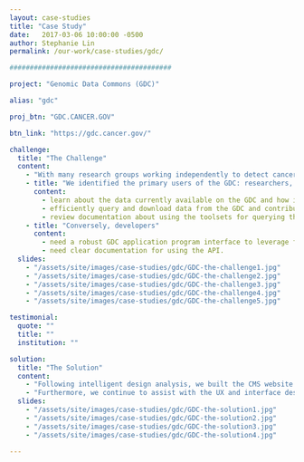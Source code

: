 ```yaml
---
layout: case-studies
title: "Case Study"
date:   2017-03-06 10:00:00 -0500
author: Stephanie Lin
permalink: /our-work/case-studies/gdc/

########################################

project: "Genomic Data Commons (GDC)"

alias: "gdc"

proj_btn: "GDC.CANCER.GOV"

btn_link: "https://gdc.cancer.gov/"

challenge:
  title: "The Challenge"
  content:
    - "With many research groups working independently to detect cancer-relevant changes across all levels of genomic organization, from point mutations to chromosomal deletions, datasets of genomic alterations found in tumours are inherently fragmentary. The goal of the National Cancer Institute (NCI) was to establish a [Genomic Data Commons (GDC)](https://gdc.cancer.gov/) that catalogues, harmonizes and helps support the analysis and sharing of cancer-relevant genomic datasets. Our challenge was to design and build the content management system (CMS) for the GDC website that connects researches to the data portal, and to assist with the design of both the [GDC Data Portal](https://portal.gdc.cancer.gov/) and [Documentation website](https://docs.gdc.cancer.gov/)."
    - title: "We identified the primary users of the GDC: researchers, data submitters and developers, and the tasks they would want to complete. For example, researchers needed to be able to"
      content:
        - learn about the data currently available on the GDC and how it is being used by other groups,
        - efficiently query and download data from the GDC and contribute their own datasets in turn, and
        - review documentation about using the toolsets for querying the data sets and contact the GDC support if needed.
    - title: "Conversely, developers"
      content:
        - need a robust GDC application program interface to leverage for analysis or third-party applications, and
        - need clear documentation for using the API.
  slides:
    - "/assets/site/images/case-studies/gdc/GDC-the-challenge1.jpg"
    - "/assets/site/images/case-studies/gdc/GDC-the-challenge2.jpg"
    - "/assets/site/images/case-studies/gdc/GDC-the-challenge3.jpg"
    - "/assets/site/images/case-studies/gdc/GDC-the-challenge4.jpg"
    - "/assets/site/images/case-studies/gdc/GDC-the-challenge5.jpg"

testimonial:
  quote: ""
  title: ""
  institution: ""

solution:
  title: "The Solution"
  content:
    - "Following intelligent design analysis, we built the CMS website in an agile manner. The website also goes into detail about the GDC tools for [accessing](https://gdc.cancer.gov/access-data) and [submitting](https://gdc.cancer.gov/submit-data) high-quality genomic data and offers extensive support so that these tools are used to their full potential. The public website is a window into the [GDC Data Portal](https://portal.gdc.cancer.gov/) that will help the key users: researchers, data submitters, and developers, understand the power of the tools and encourage them to contribute and utilize the data."
    - "Furthermore, we continue to assist with the UX and interface design for the [GDC Data Portal](https://portal.gdc.cancer.gov/) and help brand all of the GDC Apps in order to ensure a seamless user experience between all of the GDC products. With teams in Chicago, Washington and Toronto, the GDC project remains one of our mission critical websites. We provide immediate service to the GDC team and continue to produce high-value benefits for their diverse user group."
  slides:
    - "/assets/site/images/case-studies/gdc/GDC-the-solution1.jpg"
    - "/assets/site/images/case-studies/gdc/GDC-the-solution2.jpg"
    - "/assets/site/images/case-studies/gdc/GDC-the-solution3.jpg"
    - "/assets/site/images/case-studies/gdc/GDC-the-solution4.jpg"

---
```

